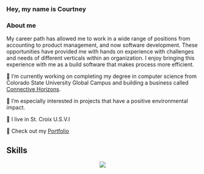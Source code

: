 ### Hey, my name is Courtney  

### About me
My career path has allowed me to work in a wide range of positions from accounting to product management, and now software development. These opportunities have provided me with hands on experience with challenges and needs of different verticals within an organization. I enjoy bringing this experience with me as a build software that makes process more efficient. 

🔭 I’m currently working on completing my degree in computer science from Colorado State University Global Campus and building a business called [Connective Horizons](https://connectivehorizons.com).

🌱 I’m especially interested in projects that have a positive environmental impact.

:palm_tree: I live in St. Croix U.S.V.I

:blossom: Check out my [Portfolio](https://www.courtney.elsner.dev)


## Skills
<p align="center">
  <a href="https://skillicons.dev">
    <img src="https://skillicons.dev/icons?i=git,linux,docker,tailwind,vim,vscode,figma,firebase,js,nextjs vercel,html,java,aws" />
  </a>
</p>
